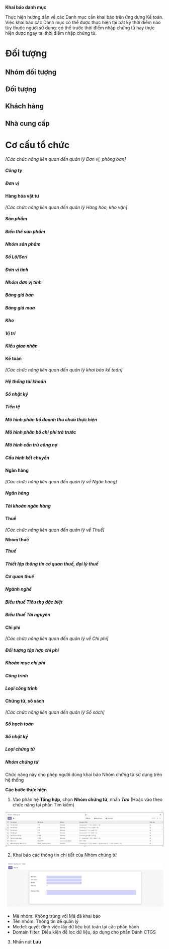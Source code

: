 **Khai báo danh mục**

Thực hiện hướng dẫn về các Danh mục cần khai báo trên ứng dựng Kế toán. Việc khai báo các Danh mục có thể được thực hiện tại bất kỳ thời điểm nào tùy thuộc người sử dụng: có thể trước thời điểm nhập chứng từ hay thực hiện được ngay tại thời điểm nhập chứng từ.

# **Đối tượng**

## **Nhóm đối tượng**

## **Đối tượng**

## **Khách hàng**

## **Nhà cung cấp**

# **Cơ cấu tổ chức**

*[Các chức năng liên quan đến quản lý Đơn vị, phòng ban]*

##### **Công ty**

##### **Đơn vị**

#### Hàng hóa vật tư

*[Các chức năng liên quan đến quản lý Hàng hóa, kho vận]*

##### **Sản phẩm**

##### **Biến thể sản phẩm**

##### **Nhóm sản phẩm**

##### **Số Lô/Seri**

##### **Đơn vị tính**

##### **Nhóm đơn vị tính**

##### **Bảng giá bán**

##### **Bảng giá mua**

##### **Kho**

##### **Vị trí**

##### **Kiểu giao nhận**

#### **Kế toán**

*[Các chức năng liên quan đến quản lý khai báo kế toán]*

##### **Hệ thống tài khoản**

##### **Sổ nhật ký**

##### **Tiền tệ**

##### **Mô hình phân bổ doanh thu chưa thực hiện**

##### **Mô hình phân bổ chi phí trả trước**

##### **Mô hình cấn trừ công nợ**

##### **Cấu hình kết chuyển**

#### **Ngân hàng**

*[Các chức năng liên quan đến quản lý về Ngân hàng]*

##### **Ngân hàng**

##### **Tài khoản ngân hàng**

#### **Thuế**

*[Các chức năng liên quan đến quản lý về Thuế]*

**Nhóm thuế**

##### **Thuế**

##### **Thiết lập thông tin cơ quan thuế, đại lý thuế**

##### **Cơ quan thuế**

##### **Ngành nghề**

##### **Biểu thuế Tiêu thụ đặc biệt**

##### **Biểu thuế Tài nguyên**

#### **Chi phí**

*[Các chức năng liên quan đến quản lý về Chi phí]*

##### **Đối tượng tập hợp chi phí**

##### **Khoản mục chi phí**

##### **Công trình**

##### **Loại công trình**

#### **Chứng từ, sổ sách**

*[Các chức năng liên quan đến quản lý Sổ sách]*

##### **Sổ hạch toán**

##### **Sổ nhật ký**

##### **Loại chứng từ**

##### **Nhóm chứng từ**

Chức năng này cho phép người dùng khai báo Nhóm chứng từ sử dụng trên hệ thống

**Các bước thực hiện**

1. Vào phân hệ **Tổng hợp**, chọn **Nhóm chứng từ**, nhấn ***Tạo*** (Hoặc vào theo chức năng tại phần Tìm kiếm)

![](images/fin_DM_NhomCT_1.png)

2. Khai báo các thông tin chi tiết của Nhóm chứng từ 

![](images/fin_DM_NhomCT_2.png)

- Mã nhóm: Không trùng với Mã đã khai báo 
- Tên nhóm: Thông tin để quản lý
- Model: quyết định việc lấy dữ liệu bút toán tại các phần hành
- Domain filter: Điều kiện để lọc dữ liệu, áp dụng cho phần Đánh CTGS

3. Nhấn nút **Lưu**

